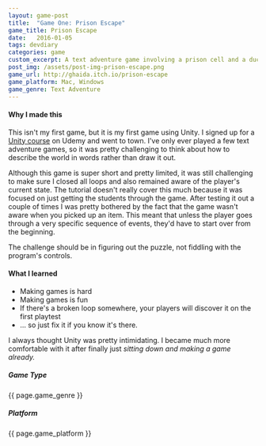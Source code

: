 ```yaml
---
layout: game-post
title:  "Game One: Prison Escape"
game_title: Prison Escape
date:   2016-01-05
tags: devdiary
categories: game
custom_excerpt: A text adventure game involving a prison cell and a duck.
post_img: /assets/post-img-prison-escape.png
game_url: http://ghaida.itch.io/prison-escape
game_platform: Mac, Windows
game_genre: Text Adventure
---
```


#### Why I made this
This isn't my first game, but it is my first game using Unity. I signed up for a [Unity course](https://www.udemy.com/unitycourse) on Udemy and went to town. I've only ever played a few text adventure games, so it was pretty challenging to think about how to describe the world in words rather than draw it out.

Although this game is super short and pretty limited, it was still challenging to make sure I closed all loops and also remained aware of the player's current state. The tutorial doesn't really cover this much because it was focused on just getting the students through the game. After testing it out a couple of times I was pretty bothered by the fact that the game wasn't aware when you picked up an item. This meant that unless the player goes through a very specific sequence of events, they'd have to start over from the beginning.

The challenge should be in figuring out the puzzle, not fiddling with the program's controls.

#### What I learned
* Making games is hard
* Making games is fun
* If there's a broken loop somewhere, your players will discover it on the first playtest
* ... so just fix it if you know it's there.

I always thought Unity was pretty intimidating. I became much more comfortable with it after finally just _sitting down and making a game already._

##### Game Type
{{ page.game_genre }}

##### Platform
{{ page.game_platform }}
